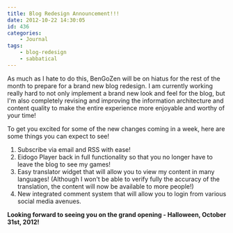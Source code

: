 ```yaml
---
title: Blog Redesign Announcement!!!
date: 2012-10-22 14:30:05
id: 436
categories:
	- Journal
tags:
	- blog-redesign
	- sabbatical
---
```


As much as I hate to do this, BenGoZen will be on hiatus for the rest of the month to prepare for a brand new blog redesign. I am currently working really hard to not only implement a brand new look and feel for the blog, but I'm also completely revising and improving the information architecture and content quality to make the entire experience more enjoyable and worthy of your time!

To get you excited for some of the new changes coming in a week, here are some things you can expect to see!

1.  Subscribe via email and RSS with ease!
2.  Eidogo Player back in full functionality so that you no longer have to leave the blog to see my games!
3.  Easy translator widget that will allow you to view my content in many languages! (Although I won't be able to verify fully the accuracy of the translation, the content will now be available to more people!)
4.  New integrated comment system that will allow you to login from various social media avenues.

**Looking forward to seeing you on the grand opening - Halloween, October 31st, 2012!**